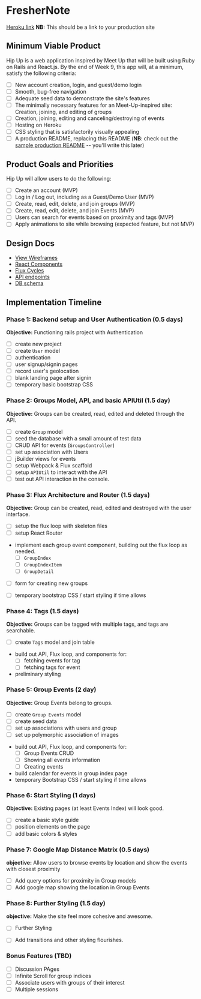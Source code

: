 # FresherNote

[Heroku link][heroku] **NB:** This should be a link to your production site

[heroku]: http://www.herokuapp.com

## Minimum Viable Product

Hip Up is a web application inspired by Meet Up that will be built using Ruby on Rails and React.js.  By the end of Week 9, this app will, at a minimum, satisfy the following criteria:

- [ ] New account creation, login, and guest/demo login
- [ ] Smooth, bug-free navigation
- [ ] Adequate seed data to demonstrate the site's features
- [ ] The minimally necessary features for an Meet-Up-inspired site: Creation, joining, and editing of groups
- [ ] Creation, joining, editing and canceling/destroying of events
- [ ] Hosting on Heroku
- [ ] CSS styling that is satisfactorily visually appealing
- [ ] A production README, replacing this README (**NB**: check out the [sample production README](https://github.com/appacademy/sample-project-proposal/blob/master/docs/production_readme.md) -- you'll write this later)

## Product Goals and Priorities

Hip Up will allow users to do the following:

<!-- This is a Markdown checklist. Use it to keep track of your
progress. Put an x between the brackets for a checkmark: [x] -->

- [ ] Create an account (MVP)
- [ ] Log in / Log out, including as a Guest/Demo User (MVP)
- [ ] Create, read, edit, delete, and join groups (MVP)
- [ ] Create, read, edit, delete, and join Events (MVP)
- [ ] Users can search for events based on proximity and tags (MVP)
- [ ] Apply animations to site while browsing (expected feature, but not MVP)

## Design Docs
* [View Wireframes][views]
* [React Components][components]
* [Flux Cycles][flux-cycles]
* [API endpoints][api-endpoints]
* [DB schema][schema]

[views]: ./docs/views.md
[components]: ./docs/components.md
[flux-cycles]: ./docs/flux-cycles.md
[api-endpoints]: ./docs/api-endpoints.md
[schema]: ./docs/schema.md

## Implementation Timeline

### Phase 1: Backend setup and User Authentication (0.5 days)

**Objective:** Functioning rails project with Authentication

- [ ] create new project
- [ ] create `User` model
- [ ] authentication
- [ ] user signup/signin pages
- [ ] record user's geolocation
- [ ] blank landing page after signin
- [ ] temporary basic bootstrap CSS

### Phase 2: Groups Model, API, and basic APIUtil (1.5 day)

**Objective:** Groups can be created, read, edited and deleted through
the API.

- [ ] create `Group` model
- [ ] seed the database with a small amount of test data
- [ ] CRUD API for events (`GroupsController`)
- [ ] set up association with Users
- [ ] jBuilder views for events
- [ ] setup Webpack & Flux scaffold
- [ ] setup `APIUtil` to interact with the API
- [ ] test out API interaction in the console.

### Phase 3: Flux Architecture and Router (1.5 days)

**Objective:** Group can be created, read, edited and destroyed with the
user interface.

- [ ] setup the flux loop with skeleton files
- [ ] setup React Router
- implement each group event component, building out the flux loop as needed.
  - [ ] `GroupIndex`
  - [ ] `GroupIndexItem`
  - [ ] `GroupDetail`
- [ ] form for creating new groups
- [ ] temporary bootstrap CSS / start styling if time allows


### Phase 4: Tags (1.5 days)

**Objective:** Groups can be tagged with multiple tags, and tags are searchable.

- [ ] create `Tags` model and join table
- build out API, Flux loop, and components for:
  - [ ] fetching events for tag
  - [ ] fetching tags for event
- preliminary styling

### Phase 5: Group Events (2 day)

**Objective:** Group Events belong to groups.

- [ ] create `Group Events` model
- [ ] create seed data
- [ ] set up associations with users and group
- [ ] set up polymorphic association of images
- build out API, Flux loop, and components for:
  - [ ] Group Events CRUD
  - [ ] Showing all events information
  - [ ] Creating events
- build calendar for events in group index page
- temporary Bootstrap CSS / start styling if time allows


### Phase 6: Start Styling (1 days)

**Objective:** Existing pages (at least Events Index) will look good.

- [ ] create a basic style guide
- [ ] position elements on the page
- [ ] add basic colors & styles

### Phase 7: Google Map Distance Matrix (0.5 days)

**objective:** Allow users to browse events by location and show the events with closest proximity

- [ ] Add query options for proximity in Group models
- [ ] Add google map showing the location in Group Events

### Phase 8: Further Styling (1.5 day)

**objective:** Make the site feel more cohesive and awesome.

- [ ] Further Styling
- [ ] Add transitions and other styling flourishes.


### Bonus Features (TBD)
- [ ] Discussion PAges
- [ ] Infinite Scroll for group indices
- [ ] Associate users with groups of their interest
- [ ] Multiple sessions

[phase-one]: ./docs/phases/phase1.md
[phase-two]: ./docs/phases/phase2.md
[phase-three]: ./docs/phases/phase3.md
[phase-four]: ./docs/phases/phase4.md
[phase-five]: ./docs/phases/phase5.md
[phase-six]: ./docs/phases/phase6.md
[phase-seven]: ./docs/phases/phase7.md
[phase-eight]: ./docs/phases/phase8.md
[phase-nine]: ./docs/phases/phase9.md
